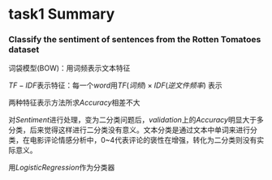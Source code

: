 # task1 Summary

### Classify the sentiment of sentences from the Rotten Tomatoes dataset

词袋模型(BOW)：用词频表示文本特征

$TF-IDF$表示特征：每一个$word$用$TF (词频)\times IDF(逆文件频率)$ 表示

两种特征表示方法所求$Accuracy$相差不大

对$Sentiment$进行处理，变为二分类问题后，$validation$上的$Accuracy$明显大于多分类，后来觉得这样进行二分类没有意义。文本分类是通过文本中单词来进行分类，在电影评论情感分析中，0~4代表评论的褒性在增强，转化为二分类则没有实际意义。

用$LogisticRegression$作为分类器



